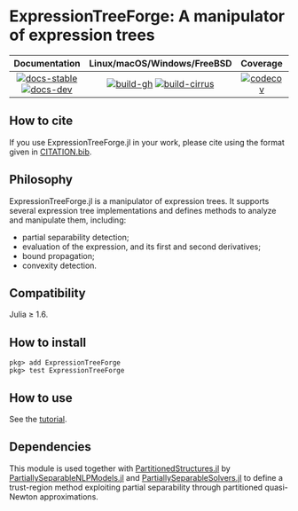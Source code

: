 # ExpressionTreeForge: A manipulator of expression trees

| **Documentation** | **Linux/macOS/Windows/FreeBSD** | **Coverage** | **DOI** |
|:-----------------:|:-------------------------------:|:------------:|:-------:|
| [![docs-stable][docs-stable-img]][docs-stable-url] [![docs-dev][docs-dev-img]][docs-dev-url] | [![build-gh][build-gh-img]][build-gh-url] [![build-cirrus][build-cirrus-img]][build-cirrus-url] | [![codecov][codecov-img]][codecov-url] | [![doi][doi-img]][doi-url] |

[docs-stable-img]: https://img.shields.io/badge/docs-stable-blue.svg
[docs-stable-url]: https://JuliaSmoothOptimizers.github.io/ExpressionTreeForge.jl/stable
[docs-dev-img]: https://img.shields.io/badge/docs-dev-purple.svg
[docs-dev-url]: https://JuliaSmoothOptimizers.github.io/ExpressionTreeForge.jl/dev
[build-gh-img]: https://github.com/JuliaSmoothOptimizers/ExpressionTreeForge.jl/workflows/CI/badge.svg?branch=master
[build-gh-url]: https://github.com/JuliaSmoothOptimizers/ExpressionTreeForge.jl/actions
[build-cirrus-img]: https://img.shields.io/cirrus/github/JuliaSmoothOptimizers/ExpressionTreeForge.jl?logo=Cirrus%20CI
[build-cirrus-url]: https://cirrus-ci.com/github/JuliaSmoothOptimizers/ExpressionTreeForge.jl
[codecov-img]: https://codecov.io/gh/JuliaSmoothOptimizers/ExpressionTreeForge.jl/branch/master/graph/badge.svg
[codecov-url]: https://app.codecov.io/gh/JuliaSmoothOptimizers/ExpressionTreeForge.jl
[doi-img]: https://zenodo.org/badge/266801355.svg
[doi-url]: https://zenodo.org/badge/latestdoi/266801355

## How to cite

If you use ExpressionTreeForge.jl in your work, please cite using the format given in [CITATION.bib](CITATION.bib).

## Philosophy
ExpressionTreeForge.jl is a manipulator of expression trees.
It supports several expression tree implementations and defines methods to analyze and manipulate them, including:
- partial separability detection;
- evaluation of the expression, and its first and second derivatives;
- bound propagation;
- convexity detection.

## Compatibility
Julia ≥ 1.6.

## How to install
```
pkg> add ExpressionTreeForge
pkg> test ExpressionTreeForge
```

## How to use 
See the [tutorial](https://JuliaSmoothOptimizers.github.io/ExpressionTreeForge.jl/dev/tutorial/).

## Dependencies
This module is used together with [PartitionedStructures.jl](https://github.com/JuliaSmoothOptimizers/PartitionedStructures.jl) by [PartiallySeparableNLPModels.jl](https://github.com/JuliaSmoothOptimizers/PartiallySeparableNLPModels.jl) and [PartiallySeparableSolvers.jl](https://github.com/JuliaSmoothOptimizers/PartiallySeparableSolvers.jl) to define a trust-region method exploiting partial separability through partitioned quasi-Newton approximations.
